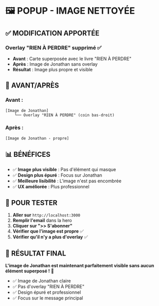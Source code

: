 # 🖼️ POPUP - IMAGE NETTOYÉE

## ✅ **MODIFICATION APPORTÉE**

### **Overlay "RIEN À PERDRE" supprimé** ✅
- **Avant** : Carte superposée avec le livre "RIEN À PERDRE"
- **Après** : Image de Jonathan sans overlay
- **Résultat** : Image plus propre et visible

## 🎯 **AVANT/APRÈS**

### **Avant :**
```
[Image de Jonathan]
    └── Overlay "RIEN À PERDRE" (coin bas-droit)
```

### **Après :**
```
[Image de Jonathan - propre]
```

## 📊 **BÉNÉFICES**

- ✅ **Image plus visible** : Pas d'élément qui masque
- ✅ **Design plus épuré** : Focus sur Jonathan
- ✅ **Meilleure lisibilité** : L'image n'est pas encombrée
- ✅ **UX améliorée** : Plus professionnel

## 🧪 **POUR TESTER**

1. **Aller sur** `http://localhost:3000`
2. **Remplir l'email** dans la hero
3. **Cliquer sur ">> S'abonner"**
4. **Vérifier que l'image est propre** ✅
5. **Vérifier qu'il n'y a plus d'overlay** ✅

## 🎨 **RÉSULTAT FINAL**

**L'image de Jonathan est maintenant parfaitement visible sans aucun élément superposé !** 🎉

- ✅ Image de Jonathan claire
- ✅ Pas d'overlay "RIEN À PERDRE"
- ✅ Design épuré et professionnel
- ✅ Focus sur le message principal


